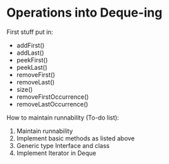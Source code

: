 # Operations into Deque-ing


First stuff put in:
- addFirst()
- addLast()
- peekFirst()
- peekLast()
- removeFirst()
- removeLast()
- size()
- removeFirstOccurrence()
- removeLastOccurrence()

How to maintain runnability (To-do list):

1. Maintain runnability
2. Implement basic methods as listed above
3. Generic type Interface and class
4. Implement Iterator in Deque

